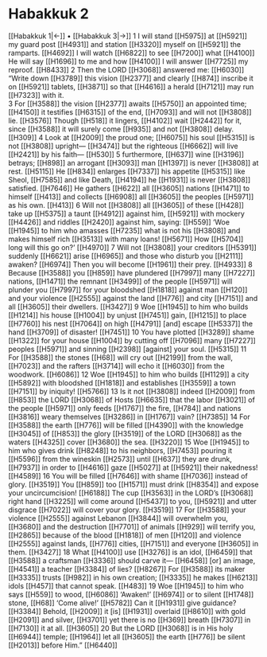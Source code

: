 # Habakkuk 2
[[Habakkuk 1|←]] • [[Habakkuk 3|→]]
1 I will stand [[H5975]] at [[H5921]] my guard post [[H4931]] and station [[H3320]] myself on [[H5921]] the ramparts. [[H4692]] I will watch [[H6822]] to see [[H7200]] what [[H4100]] He will say [[H1696]] to me  and how [[H4100]] I will answer [[H7725]] my reproof. [[H8433]] 
2 Then the LORD [[H3068]] answered me: [[H6030]] “Write down [[H3789]] this vision [[H2377]] and clearly [[H874]] inscribe it on [[H5921]] tablets, [[H3871]] so that [[H4616]] a herald [[H7121]] may run [[H7323]] with it.  
3 For [[H3588]] the vision [[H2377]] awaits [[H5750]] an appointed time; [[H4150]] it testifies [[H6315]] of the end, [[H7093]] and will not [[H3808]] lie. [[H3576]] Though [[H518]] it lingers, [[H4102]] wait [[H2442]] for it,  since [[H3588]] it will surely come [[H935]] and not [[H3808]] delay. [[H309]] 
4 Look at [[H2009]] the proud one; [[H6075]] his soul [[H5315]] is not [[H3808]] upright— [[H3474]] but the righteous [[H6662]] will live [[H2421]] by his faith— [[H530]] 
5 furthermore, [[H637]] wine [[H3196]] betrays; [[H898]] an arrogant [[H3093]] man [[H1397]] is never [[H3808]] at rest. [[H5115]] He [[H834]] enlarges [[H7337]] his appetite [[H5315]] like Sheol, [[H7585]] and like Death, [[H4194]] he [[H1931]] is never [[H3808]] satisfied. [[H7646]] He gathers [[H622]] all [[H3605]] nations [[H1471]] to himself [[H413]] and collects [[H6908]] all [[H3605]] the peoples [[H5971]] as his own. [[H413]] 
6 Will not [[H3808]] all [[H3605]] of these [[H428]] take up [[H5375]] a taunt [[H4912]] against him, [[H5921]] with mockery [[H4426]] and riddles [[H2420]] against him,  saying: [[H559]] ‘Woe [[H1945]] to him who amasses [[H7235]] what is not his [[H3808]] and makes himself rich [[H3513]] with many loans! [[H5671]] How [[H5704]] long will this go on?’ [[H4970]] 
7 Will not [[H3808]] your creditors [[H5391]] suddenly [[H6621]] arise [[H6965]] and those who disturb you [[H2111]] awaken? [[H6974]] Then you will become [[H1961]] their prey. [[H4933]] 
8 Because [[H3588]] you [[H859]] have plundered [[H7997]] many [[H7227]] nations, [[H1471]] the remnant [[H3499]] of the people [[H5971]] will plunder you [[H7997]] for your bloodshed [[H1818]] against man [[H120]] and your violence [[H2555]] against the land [[H776]] and city [[H7151]] and all [[H3605]] their dwellers. [[H3427]] 
9 Woe [[H1945]] to him who builds [[H1214]] his house [[H1004]] by unjust [[H7451]] gain, [[H1215]] to place [[H7760]] his nest [[H7064]] on high [[H4791]] [and] escape [[H5337]] the hand [[H3709]] of disaster! [[H7451]] 
10 You have plotted [[H3289]] shame [[H1322]] for your house [[H1004]] by cutting off [[H7096]] many [[H7227]] peoples [[H5971]] and sinning [[H2398]] [against] your soul. [[H5315]] 
11 For [[H3588]] the stones [[H68]] will cry out [[H2199]] from the wall, [[H7023]] and the rafters [[H3714]] will echo it [[H6030]] from the woodwork. [[H6086]] 
12 Woe [[H1945]] to him who builds [[H1129]] a city [[H5892]] with bloodshed [[H1818]] and establishes [[H3559]] a town [[H7151]] by iniquity! [[H5766]] 
13 Is it not [[H3808]] indeed [[H2009]] from [[H853]] the LORD [[H3068]] of Hosts [[H6635]] that the labor [[H3021]] of the people [[H5971]] only feeds [[H1767]] the fire, [[H784]] and nations [[H3816]] weary themselves [[H3286]] in [[H1767]] vain? [[H7385]] 
14 For [[H3588]] the earth [[H776]] will be filled [[H4390]] with the knowledge [[H3045]] of [[H853]] the glory [[H3519]] of the LORD [[H3068]] as the waters [[H4325]] cover [[H3680]] the sea. [[H3220]] 
15 Woe [[H1945]] to him who gives drink [[H8248]] to his neighbors, [[H7453]] pouring it [[H5596]] from the wineskin [[H2573]] until [[H637]] they are drunk, [[H7937]] in order to [[H4616]] gaze [[H5027]] at [[H5921]] their nakedness! [[H4589]] 
16 You will be filled [[H7646]] with shame [[H7036]] instead of glory. [[H3519]] You [[H859]] too [[H1571]] must drink [[H8354]] and expose your uncircumcision! [[H6188]] The cup [[H3563]] in the LORD’s [[H3068]] right hand [[H3225]] will come around [[H5437]] to you, [[H5921]] and utter disgrace [[H7022]] will cover your glory. [[H3519]] 
17 For [[H3588]] your violence [[H2555]] against Lebanon [[H3844]] will overwhelm you, [[H3680]] and the destruction [[H7701]] of animals [[H929]] will terrify you, [[H2865]] because of the blood [[H1818]] of men [[H120]] and violence [[H2555]] against lands, [[H776]] cities, [[H7151]] and everyone [[H3605]] in them. [[H3427]] 
18 What [[H4100]] use [[H3276]] is an idol, [[H6459]] that [[H3588]] a craftsman [[H3336]] should carve it— [[H6458]] [or] an image, [[H4541]] a teacher [[H3384]] of lies? [[H8267]] For [[H3588]] its maker [[H3335]] trusts [[H982]] in his own creation; [[H3335]] he makes [[H6213]] idols [[H457]] that cannot speak. [[H483]] 
19 Woe [[H1945]] to him who says [[H559]] to wood, [[H6086]] ‘Awaken!’ [[H6974]] or to silent [[H1748]] stone, [[H68]] ‘Come alive!’ [[H5782]] Can it [[H1931]] give guidance? [[H3384]] Behold, [[H2009]] it [is] [[H1931]] overlaid [[H8610]] with gold [[H2091]] and silver, [[H3701]] yet there is no [[H369]] breath [[H7307]] in [[H7130]] it at all. [[H3605]] 
20 But the LORD [[H3068]] is in His holy [[H6944]] temple; [[H1964]] let all [[H3605]] the earth [[H776]] be silent [[H2013]] before Him.” [[H6440]] 
